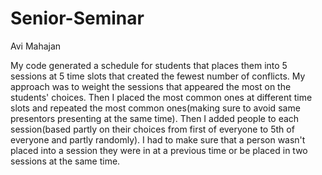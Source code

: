 # Senior-Seminar

Avi Mahajan

My code generated a schedule for students that places them into 5 sessions at 5 time slots that created the fewest number of conflicts. My approach was to weight the sessions that appeared the most on the students' choices. Then I placed the most common ones at different time slots and repeated the most common ones(making sure to avoid same presentors presenting at the same time). Then I added people to each session(based partly on their choices from first of everyone to 5th of everyone and partly randomly). I had to make sure that a person wasn't placed into a session they were in at a previous time or be placed in two sessions at the same time.
